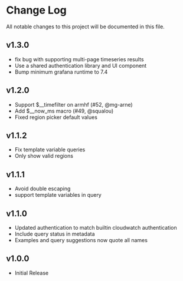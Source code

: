 # Change Log

All notable changes to this project will be documented in this file.

## v1.3.0
- fix bug with supporting multi-page timeseries results
- Use a shared authentication library and UI component
- Bump minimum grafana runtime to 7.4

## v1.2.0
- Support $__timefilter on armhf (#52, @mg-arne)
- Add $__now_ms macro (#49, @squalou)
- Fixed region picker default values

## v1.1.2
- Fix template variable queries
- Only show valid regions

## v1.1.1
- Avoid double escaping
- support template variables in query

## v1.1.0

- Updated authentication to match builtin cloudwatch authentication
- Include query status in metadata
- Examples and query suggestions now quote all names

## v1.0.0

- Initial Release
